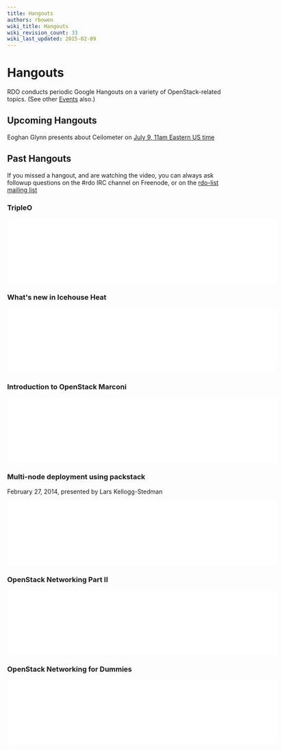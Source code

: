 ```yaml
---
title: Hangouts
authors: rbowen
wiki_title: Hangouts
wiki_revision_count: 33
wiki_last_updated: 2015-02-09
---
```


# Hangouts

RDO conducts periodic Google Hangouts on a variety of OpenStack-related topics. (See other [Events](Events) also.)

## Upcoming Hangouts

Eoghan Glynn presents about Ceilometer on [July 9, 11am Eastern US time](https://plus.google.com/events/c6e8vjjn8klrf78ruhkr95j4tas)

## Past Hangouts

If you missed a hangout, and are watching the video, you can always ask followup questions on the #rdo IRC channel on Freenode, or on the [rdo-list mailing list](http://www.redhat.com/mailman/listinfo/rdo-list)

### TripleO

<iframe width="630" src="//youtube.com/embed/ol5LuedIWBw" frameborder="0" align="center" allowfullscreen="true"> </iframe>

### What's new in Icehouse Heat

<iframe width="630" src="//youtube.com/embed/ObNDx2wtCwc" frameborder="0" align="center" allowfullscreen="true"> </iframe>

### Introduction to OpenStack Marconi

<iframe width="630" src="//youtube.com/embed/qe7qI3WY97c" frameborder="0" align="center" allowfullscreen="true"> </iframe>

### Multi-node deployment using packstack

February 27, 2014, presented by Lars Kellogg-Stedman

<iframe width="630" src="//youtube.com/embed/DGf-ny25OAw" frameborder="0" align="center" allowfullscreen="true"> </iframe>

### OpenStack Networking Part II

<iframe width="630" src="//youtube.com/embed/wEa_8ESxPAY" frameborder="0" align="center" allowfullscreen="true"> </iframe>

### OpenStack Networking for Dummies

<iframe width="630" src="//youtube.com/embed/afImoFeuDnY" frameborder="0" align="center" allowfullscreen="true"> </iframe>
